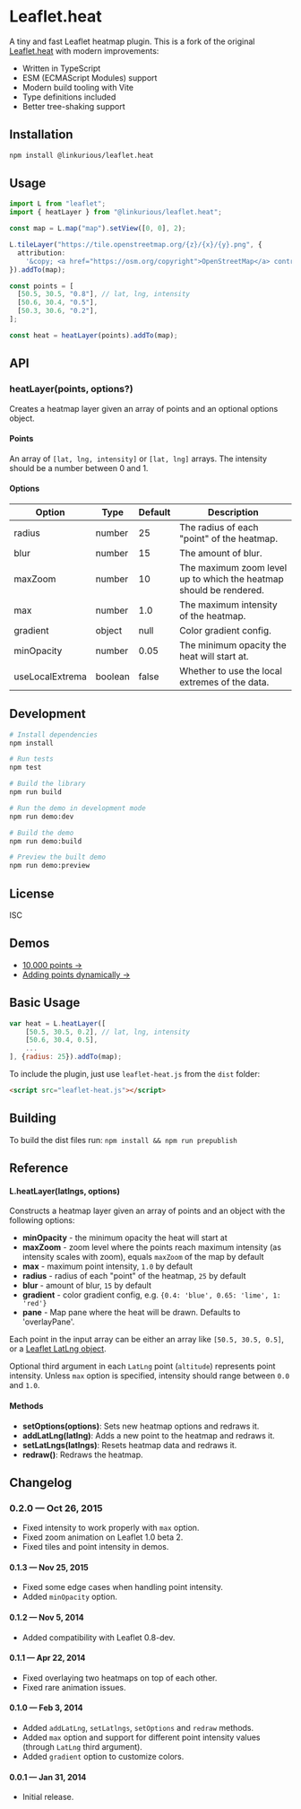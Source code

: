 # Leaflet.heat

A tiny and fast Leaflet heatmap plugin. This is a fork of the original [Leaflet.heat](https://github.com/Leaflet/Leaflet.heat) with modern improvements:

- Written in TypeScript
- ESM (ECMAScript Modules) support
- Modern build tooling with Vite
- Type definitions included
- Better tree-shaking support

## Installation

```bash
npm install @linkurious/leaflet.heat
```

## Usage

```typescript
import L from "leaflet";
import { heatLayer } from "@linkurious/leaflet.heat";

const map = L.map("map").setView([0, 0], 2);

L.tileLayer("https://tile.openstreetmap.org/{z}/{x}/{y}.png", {
  attribution:
    '&copy; <a href="https://osm.org/copyright">OpenStreetMap</a> contributors',
}).addTo(map);

const points = [
  [50.5, 30.5, "0.8"], // lat, lng, intensity
  [50.6, 30.4, "0.5"],
  [50.3, 30.6, "0.2"],
];

const heat = heatLayer(points).addTo(map);
```

## API

### heatLayer(points, options?)

Creates a heatmap layer given an array of points and an optional options object.

#### Points

An array of `[lat, lng, intensity]` or `[lat, lng]` arrays. The intensity should be a number between 0 and 1.

#### Options

| Option          | Type    | Default | Description                                                        |
| --------------- | ------- | ------- | ------------------------------------------------------------------ |
| radius          | number  | 25      | The radius of each "point" of the heatmap.                         |
| blur            | number  | 15      | The amount of blur.                                                |
| maxZoom         | number  | 10      | The maximum zoom level up to which the heatmap should be rendered. |
| max             | number  | 1.0     | The maximum intensity of the heatmap.                              |
| gradient        | object  | null    | Color gradient config.                                             |
| minOpacity      | number  | 0.05    | The minimum opacity the heat will start at.                        |
| useLocalExtrema | boolean | false   | Whether to use the local extremes of the data.                     |

## Development

```bash
# Install dependencies
npm install

# Run tests
npm test

# Build the library
npm run build

# Run the demo in development mode
npm run demo:dev

# Build the demo
npm run demo:build

# Preview the built demo
npm run demo:preview
```

## License

ISC

## Demos

- [10,000 points &rarr;](http://leaflet.github.io/Leaflet.heat/demo)
- [Adding points dynamically &rarr;](http://leaflet.github.io/Leaflet.heat/demo/draw.html)

## Basic Usage

```js
var heat = L.heatLayer([
	[50.5, 30.5, 0.2], // lat, lng, intensity
	[50.6, 30.4, 0.5],
	...
], {radius: 25}).addTo(map);
```

To include the plugin, just use `leaflet-heat.js` from the `dist` folder:

```html
<script src="leaflet-heat.js"></script>
```

## Building

To build the dist files run:
`npm install && npm run prepublish`

## Reference

#### L.heatLayer(latlngs, options)

Constructs a heatmap layer given an array of points and an object with the following options:

- **minOpacity** - the minimum opacity the heat will start at
- **maxZoom** - zoom level where the points reach maximum intensity (as intensity scales with zoom),
  equals `maxZoom` of the map by default
- **max** - maximum point intensity, `1.0` by default
- **radius** - radius of each "point" of the heatmap, `25` by default
- **blur** - amount of blur, `15` by default
- **gradient** - color gradient config, e.g. `{0.4: 'blue', 0.65: 'lime', 1: 'red'}`
- **pane** - Map pane where the heat will be drawn. Defaults to 'overlayPane'.

Each point in the input array can be either an array like `[50.5, 30.5, 0.5]`,
or a [Leaflet LatLng object](http://leafletjs.com/reference.html#latlng).

Optional third argument in each `LatLng` point (`altitude`) represents point intensity.
Unless `max` option is specified, intensity should range between `0.0` and `1.0`.

#### Methods

- **setOptions(options)**: Sets new heatmap options and redraws it.
- **addLatLng(latlng)**: Adds a new point to the heatmap and redraws it.
- **setLatLngs(latlngs)**: Resets heatmap data and redraws it.
- **redraw()**: Redraws the heatmap.

## Changelog

### 0.2.0 &mdash; Oct 26, 2015

- Fixed intensity to work properly with `max` option.
- Fixed zoom animation on Leaflet 1.0 beta 2.
- Fixed tiles and point intensity in demos.

#### 0.1.3 &mdash; Nov 25, 2015

- Fixed some edge cases when handling point intensity.
- Added `minOpacity` option.

#### 0.1.2 &mdash; Nov 5, 2014

- Added compatibility with Leaflet 0.8-dev.

#### 0.1.1 &mdash; Apr 22, 2014

- Fixed overlaying two heatmaps on top of each other.
- Fixed rare animation issues.

#### 0.1.0 &mdash; Feb 3, 2014

- Added `addLatLng`, `setLatlngs`, `setOptions` and `redraw` methods.
- Added `max` option and support for different point intensity values (through `LatLng` third argument).
- Added `gradient` option to customize colors.

#### 0.0.1 &mdash; Jan 31, 2014

- Initial release.
